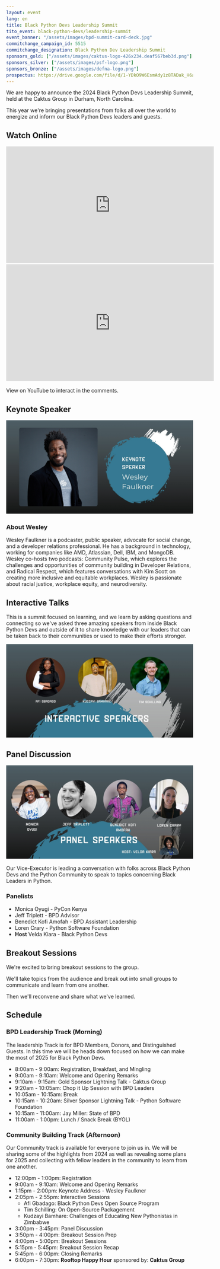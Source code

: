 ```yaml
---
layout: event
lang: en
title: Black Python Devs Leadership Summit
tito_event: black-python-devs/leadership-summit
event_banner: "/assets/images/bpd-summit-card-deck.jpg"
commitchange_campaign_id: 5515
commitchange_designation: Black Python Dev Leadership Summit
sponsors_gold: ["/assets/images/caktus-logo-426x234.deaf567beb3d.png"]
sponsors_silver: ["/assets/images/psf-logo.png"]
sponsors_bronze: ["/assets/images/defna-logo.png"]
prospectus: https://drive.google.com/file/d/1-YDkO9W6EsmAdy1z8TADak_H6aIdOYsG/view?usp=drive_link
---
```


We are happy to announce the 2024 Black Python Devs Leadership Summit, held at the Caktus Group in Durham, North Carolina.

This year we're bringing presentations from folks all over the world to energize and inform our Black Python Devs leaders and guests.

## Watch Online

<section>
<div class="grid">
<article>
    <iframe width="560" height="315" src="https://www.youtube.com/embed/p95Cuczqig8" title="YouTube video player" frameborder="0" allow="accelerometer; autoplay; clipboard-write; encrypted-media; gyroscope; picture-in-picture; web-share" allowfullscreen></iframe>
  </article>
<article>
    <iframe width="560" height="315" src="https://www.youtube.com/embed/A9HkxFDH1Cs" title="YouTube video player" frameborder="0" allow="accelerometer; autoplay; clipboard-write; encrypted-media; gyroscope; picture-in-picture; web-share" allowfullscreen></iframe>
  </article>
</div>
<footer>
  <p>View on YouTube to interact in the comments.</p>
  </footer>
</section>

## Keynote Speaker

![Wesley Faulkner Flyer](/assets/images/bpd-leadership-summit-keynote-wesley-faulkner.jpg)

### About Wesley

Wesley Faulkner is a podcaster, public speaker, advocate for social change, and a developer relations professional. He has a background in technology, working for companies like AMD, Atlassian, Dell, IBM, and MongoDB. Wesley co-hosts two podcasts: Community Pulse, which explores the challenges and opportunities of community building in Developer Relations, and Radical Respect, which features conversations with Kim Scott on creating more inclusive and equitable workplaces. Wesley is passionate about racial justice, workplace equity, and neurodiversity.

## Interactive Talks

This is a summit focused on learning, and we learn by asking questions and connecting so we've asked three amazing speakers from inside Black Python Devs and outside of it to share knowledge with our leaders that can be taken back to their communities or used to make their efforts stronger.

![Interactive Talks Flyer](/assets/images/bpd-leadership-summit-2024-interactive-speakers.jpg)

## Panel Discussion

![Panelists](/assets/images/bpd-leadership-summit-2024-panelists..jpg)

Our Vice-Executor is leading a conversation with folks across Black Python Devs and the Python Community to speak to topics concerning Black Leaders in Python.

### Panelists

- Monica Oyugi - PyCon Kenya
- Jeff Triplett - BPD Advisor
- Benedict Kofi Amofah - BPD Assistant Leadership
- Loren Crary - Python Software Foundation
- **Host** Velda Kiara - Black Python Devs

## Breakout Sessions

We're excited to bring breakout sessions to the group.

We'll take topics from the audience and break out into small groups to communicate and learn from one another.

Then we'll reconvene and share what we've learned.

## Schedule

### BPD Leadership Track (Morning)

The leadership Track is for BPD Members, Donors, and Distinguished Guests. In this time we will be heads down focused on how we can make the most of 2025 for Black Python Devs.

- 8:00am - 9:00am: Registration, Breakfast, and Mingling
- 9:00am - 9:10am: Welcome and Opening Remarks
- 9:10am - 9:15am: Gold Sponsor Lightning Talk - Caktus Group
- 9:20am - 10:05am: Chop it Up Session with BPD Leaders
- 10:05am - 10:15am: Break
- 10:15am - 10:20am: Silver Sponsor Lightning Talk - Python Software Foundation
- 10:15am - 11:00am: Jay Miller: State of BPD
- 11:00am - 1:00pm: Lunch / Snack Break (BYOL)

### Community Building Track (Afternoon)

Our Community track is available for everyone to join us in. We will be sharing some of the highlights from 2024 as well as revealing some plans for 2025 and collecting with fellow leaders in the community to learn from one another.

- 12:00pm - 1:00pm: Registration
- 9:00am - 9:10am: Welcome and Opening Remarks
- 1:15pm - 2:00pm: Keynote Address - Wesley Faulkner
- 2:05pm - 2:55pm: Interactive Sessions
  - Afi Gbadago: Black Python Devs Open Source Program
  - Tim Schilling: On Open-Source Packagement
  - Kudzayi Bamhare: Challenges of Educating New Pythonistas in Zimbabwe
- 3:00pm - 3:45pm: Panel Discussion
- 3:50pm - 4:00pm: Breakout Session Prep
- 4:00pm - 5:00pm: Breakout Sessions
- 5:15pm - 5:45pm: Breakout Session Recap
- 5:45pm - 6:00pm: Closing Remarks
- 6:00pm - 7:30pm: **Rooftop Happy Hour** sponsored by: **Caktus Group**
